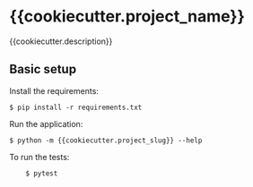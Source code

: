# {{cookiecutter.project_name}}

{{cookiecutter.description}}

## Basic setup

Install the requirements:
```
$ pip install -r requirements.txt
```

Run the application:
```
$ python -m {{cookiecutter.project_slug}} --help
```

To run the tests:
```
    $ pytest
```
